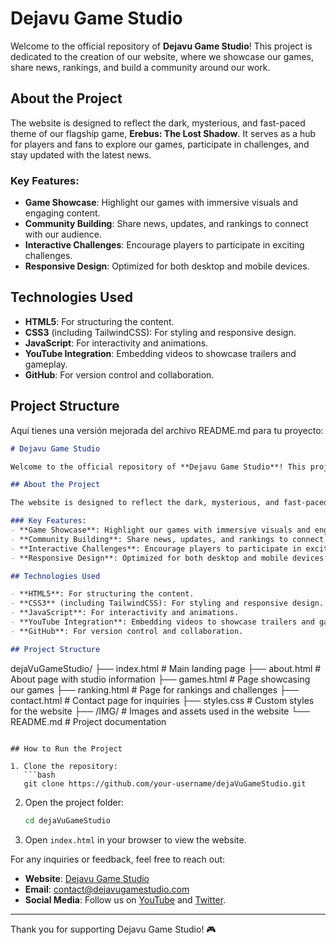 # Dejavu Game Studio

Welcome to the official repository of **Dejavu Game Studio**! This project is dedicated to the creation of our website, where we showcase our games, share news, rankings, and build a community around our work.

## About the Project

The website is designed to reflect the dark, mysterious, and fast-paced theme of our flagship game, **Erebus: The Lost Shadow**. It serves as a hub for players and fans to explore our games, participate in challenges, and stay updated with the latest news.

### Key Features:
- **Game Showcase**: Highlight our games with immersive visuals and engaging content.
- **Community Building**: Share news, updates, and rankings to connect with our audience.
- **Interactive Challenges**: Encourage players to participate in exciting challenges.
- **Responsive Design**: Optimized for both desktop and mobile devices.

## Technologies Used

- **HTML5**: For structuring the content.
- **CSS3** (including TailwindCSS): For styling and responsive design.
- **JavaScript**: For interactivity and animations.
- **YouTube Integration**: Embedding videos to showcase trailers and gameplay.
- **GitHub**: For version control and collaboration.

## Project Structure
Aquí tienes una versión mejorada del archivo README.md para tu proyecto:

```markdown
# Dejavu Game Studio

Welcome to the official repository of **Dejavu Game Studio**! This project is dedicated to the creation of our website, where we showcase our games, share news, rankings, and build a community around our work.

## About the Project

The website is designed to reflect the dark, mysterious, and fast-paced theme of our flagship game, **Erebus: The Lost Shadow**. It serves as a hub for players and fans to explore our games, participate in challenges, and stay updated with the latest news.

### Key Features:
- **Game Showcase**: Highlight our games with immersive visuals and engaging content.
- **Community Building**: Share news, updates, and rankings to connect with our audience.
- **Interactive Challenges**: Encourage players to participate in exciting challenges.
- **Responsive Design**: Optimized for both desktop and mobile devices.

## Technologies Used

- **HTML5**: For structuring the content.
- **CSS3** (including TailwindCSS): For styling and responsive design.
- **JavaScript**: For interactivity and animations.
- **YouTube Integration**: Embedding videos to showcase trailers and gameplay.
- **GitHub**: For version control and collaboration.

## Project Structure

```
dejaVuGameStudio/
├── index.html         # Main landing page
├── about.html         # About page with studio information
├── games.html         # Page showcasing our games
├── ranking.html       # Page for rankings and challenges
├── contact.html       # Contact page for inquiries
├── styles.css         # Custom styles for the website
├── /IMG/              # Images and assets used in the website
└── README.md          # Project documentation
```

## How to Run the Project

1. Clone the repository:
   ```bash
   git clone https://github.com/your-username/dejaVuGameStudio.git
   ```
2. Open the project folder:
   ```bash
   cd dejaVuGameStudio
   ```
3. Open `index.html` in your browser to view the website.

For any inquiries or feedback, feel free to reach out:
- **Website**: [Dejavu Game Studio](https://yourwebsite.com)
- **Email**: contact@dejavugamestudio.com
- **Social Media**: Follow us on [YouTube](https://www.youtube.com) and [Twitter](https://twitter.com).

---

Thank you for supporting Dejavu Game Studio! 🎮
```
